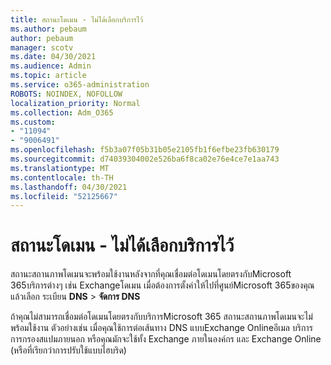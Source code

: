 ```yaml
---
title: สถานะโดเมน - ไม่ได้เลือกบริการไว้
ms.author: pebaum
author: pebaum
manager: scotv
ms.date: 04/30/2021
ms.audience: Admin
ms.topic: article
ms.service: o365-administration
ROBOTS: NOINDEX, NOFOLLOW
localization_priority: Normal
ms.collection: Adm_O365
ms.custom:
- "11094"
- "9006491"
ms.openlocfilehash: f5b3a07f05b31b05e2105fb1f6efbe23fb630179
ms.sourcegitcommit: d74039304002e526ba6f8ca02e76e4ce7e1aa743
ms.translationtype: MT
ms.contentlocale: th-TH
ms.lasthandoff: 04/30/2021
ms.locfileid: "52125667"
---
```

# <a name="domain-status---no-services-selected"></a>สถานะโดเมน - ไม่ได้เลือกบริการไว้

สถานะสถานภาพโดเมนจะพร้อมใช้งานหลังจากที่คุณเชื่อมต่อโดเมนโดยตรงกับMicrosoft 365บริการต่างๆ เช่น Exchangeโดเมน เมื่อต้องการตั้งค่าให้ไปที่ศูนย์Microsoft 365ของคุณ แล้วเลือก ระเบียน **DNS**  >  **จัดการ DNS**

ถ้าคุณไม่สามารถเชื่อมต่อโดเมนโดยตรงกับบริการMicrosoft 365 สถานะสถานภาพโดเมนจะไม่พร้อมใช้งาน ตัวอย่างเช่น เมื่อคุณใช้การต่อเส้นทาง DNS แบบExchange Onlineอีเมล บริการการกรองสแปมภายนอก หรือคุณมักจะใช้ทั้ง Exchange ภายในองค์กร และ Exchange Online (หรือที่เรียกว่าการปรับใช้แบบไฮบริด)

